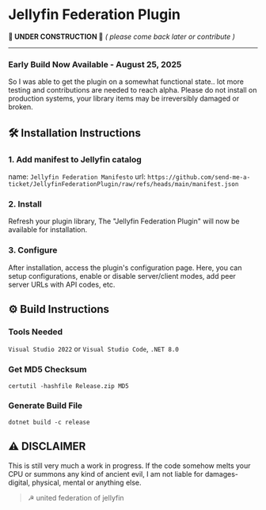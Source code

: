 
# Jellyfin Federation Plugin
**🚧 UNDER CONSTRUCTION 🚧**
*( please come back later or contribute )*

---

### Early Build Now Available - August 25, 2025

So I was able to get the plugin on a somewhat functional state.. lot more testing and contributions are needed to reach alpha. Please do not install on production systems, your library items may be irreversibly damaged or broken.


## 🛠️ Installation Instructions

### 1. Add manifest to Jellyfin catalog
name: `Jellyfin Federation Manifesto`
url: `https://github.com/send-me-a-ticket/JellyfinFederationPlugin/raw/refs/heads/main/manifest.json`

### 2. Install
Refresh your plugin library, The "Jellyfin Federation Plugin" will now be available for installation.

### 3. Configure
After installation, access the plugin's configuration page. Here, you can setup configurations, enable or disable server/client modes, add peer server URLs with API codes, etc.


## ⚙️ Build Instructions


### Tools Needed
`Visual Studio 2022` or `Visual Studio Code`,
`.NET 8.0`

### Get MD5 Checksum
`certutil -hashfile Release.zip MD5`

### Generate Build File
`dotnet build -c release`


## ⚠️ DISCLAIMER
This is still very much a work in progress. If the code somehow melts your CPU or summons any kind of ancient evil, I am not liable for damages- digital, physical, mental or anything else.

> ☭ united federation of jellyfin
